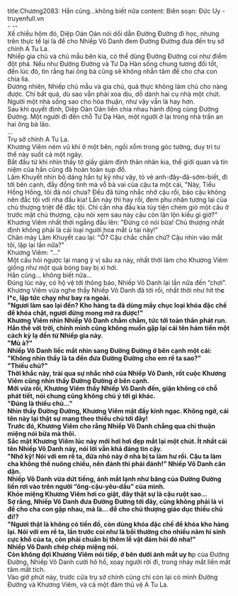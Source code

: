 title:Chương2083: Hắn cũng...không biết nữa
content:
Biên soạn: Đức Uy - truyenfull.vn<br>- --<br>Xế chiều hôm đó, Diệp Oản Oản nói dối dẫn Đường Đường đi học, nhưng trên thực tế lại là để cho Nhiếp Vô Danh đem Đường Đường đưa đến trụ sở chính A Tu La.<br>Nhiếp gia chủ và chủ mẫu bên kia, có thể dùng Đường Đường coi như điểm đột phá. Nếu như Đường Đường và Tư Dạ Hàn sống chung tương đối tốt, đến lúc đó, tin rằng hai ông bà cũng sẽ không nhẫn tâm để cho cha con chia lìa.<br>Đương nhiên, Nhiếp chủ mẫu và gia chủ, quả thực không làm chủ cho nàng được. Chỉ bất quá, dù sao vẫn phải xoa dịu, dỗ dành hai cụ nhà một chút. Người một nhà sống sao cho hòa thuận, như vậy vẫn là hay hơn.<br>Sau khi quyết định, Diệp Oản Oản liền chia nhau hành động cùng Đường Đường. Một người đi đến chỗ Tư Dạ Hàn, một người ở lại trong nhà trấn an hai ông bà lão.<br>...<br>Trụ sở chính A Tu La.<br>Khương Viêm ném vũ khí ở một bên, ngồi xổm trong góc tường, duy trì tư thế này suốt cả một ngày.<br>Bắt đầu từ khi nhìn thấy tờ giấy giám định thân nhân kia, thế giới quan và tín niệm của hắn cũng đã hoàn toàn sụp đổ.<br>Lâm Khuyết nhìn bộ dáng hắn tự kỷ như vậy, tỏ vẻ anh-đây-đã-sớm-biết, đi tới bên cạnh, đầy đồng tình mà vỗ bả vai của cậu ta một cái, "Này, Tiểu Hồng Hồng, tôi đã nói chưa? Đều đã từng nhắc nhở cậu rồi, bảo cậu không nên đắc tội với nha đầu kia! Lần này thì hay rồi, đem phu nhân tương lai của chủ thượng triệt để đắc tội. Chỉ cần nha đầu kia tùy tiện chém gió một câu ở trước mặt chủ thượng, cậu nói xem sau này cậu còn lăn lộn kiểu gì giờ?"<br>Khương Viêm nhất thời ngẩng đầu lên: "Đừng có nói bừa! Chủ thượng nhất định không phải là cái loại người hoa mắt ù tai này!"<br>Chân mày Lâm Khuyết cau lại: "Ồ? Cậu chắc chắn chứ? Cậu nhìn vào mắt tôi, lặp lại lần nữa?"<br>Khương Viêm: "..."<br>Một câu hỏi ngược lại mang ý vị sâu xa này, nhất thời làm cho Khương Viêm giống như một quả bóng bay bị xì hơi.<br>Hắn cũng... không biết nữa...<br>Đúng lúc này, có hộ vệ tới thông báo, Nhiếp Vô Danh lại lần nữa đến “chơi”.<br>Khương Viêm vừa nghe thấy Nhiếp Vô Danh đã tới rồi, nhất thời như hít th**c l*c, lập tức chạy như bay ra ngoài.<br>"Ngươi làm sao lại đến? Kho hàng ta đã dùng mấy chục loại khóa đặc chế để khóa chặt, ngươi đừng mong mở ra được!"<br>Khương Viêm nhìn Nhiếp Vô Danh chằm chằm, tức tới toàn thân phát run. Hắn thề với trời, chính mình cũng không muốn gặp lại cái tên hám tiền một cách kỳ lạ đến từ Nhiếp gia này.<br>"Mù à?"<br>Nhiếp Vô Danh liếc mắt nhìn sang Đường Đường ở bên cạnh một cái: "Không nhìn thấy là ta đến đưa Đường Đường cho em rể ta sao?"<br>"Thiếu chủ?"<br>Thời khắc này, trải qua sự nhắc nhở của Nhiếp Vô Danh, rốt cuộc Khương Viêm cũng nhìn thấy Đường Đường ở bên cạnh.<br>Mới vừa rồi, Khương Viêm thấy Nhiếp Vô Danh đến, giận không có chỗ phát tiết, nói chung cũng không chú ý tới gì khác.<br>"Đúng là thiếu chủ..."<br>Nhìn thấy Đường Đường, Khương Viêm mặt đầy kinh ngạc. Không ngờ, cái tên này lại thật sự mang theo thiếu chủ tới đây!<br>Trước đó, Khương Viêm cho rằng Nhiếp Vô Danh chẳng qua chỉ thuận miệng nói bừa mà thôi.<br>Sắc mặt Khương Viêm lúc này mới hơi hơi đẹp mắt lại một chút. Ít nhất cái tên Nhiếp Vô Danh này, nói lời vẫn khá đáng tin cậy.<br>"Nhớ kỹ! Nói với em rể ta, đứa nhỏ này ở nhà bị ta làm hư rồi. Cậu ta làm cha không thể nuông chiều, nên đánh thì phải đánh!" Nhiếp Vô Danh căn dặn.<br>Nhiếp Vô Danh vừa dứt tiếng, ánh mắt lạnh như băng của Đường Đường liền rơi vào trên người “ông-cậu-yêu-dấu” của mình.<br>Khóe miệng Khương Viêm hơi co giật, đây thật sự là cậu ruột sao...<br>Sợ rằng, Nhiếp Vô Danh đưa Đường Đường tới đây, cũng không phải là vì để cho cha con gặp nhau, mà là... để cho chủ thượng giáo dục thiếu chủ đi!?<br>"Ngươi thật là không có tiền đồ, còn dùng khóa đặc chế để khóa kho hàng lại. Nói với em rể ta, lần trước coi như là bồi thường cho nhiều năm hi sinh cực khổ của ta, còn phải chuẩn bị thêm lễ vật đám hỏi đó nha!"<br>Nhiếp Vô Danh chép chép miệng nói.<br>Còn không đợi Khương Viêm nói tiếp, ở bên dưới ánh mắt uy h**p của Đường Đường, Nhiếp Vô Danh cười hô hố, xoay người rời đi, trong nháy mắt liền mất tăm mất tích.<br>Vào giờ phút này, trước cửa trụ sở chính cũng chỉ còn lại có mình Đường Đường và Khương Viêm, và cả một đám thủ vệ A Tu La.